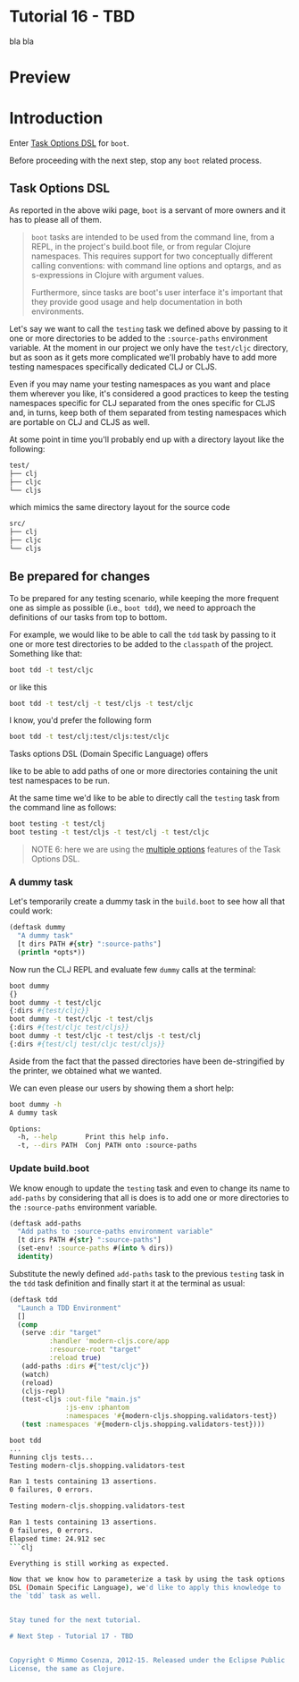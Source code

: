 # Tutorial 16 - TBD

bla bla

# Preview

# Introduction


Enter
[Task Options DSL](https://github.com/boot-clj/boot/wiki/Task-Options-DSL)
for `boot`.

Before proceeding with the next step, stop any `boot` related process.

## Task Options DSL

As reported in the above wiki page, `boot` is a servant of more owners
and it has to please all of them.

> `boot` tasks are intended to be used from the command line, from a REPL,
> in the project's build.boot file, or from regular Clojure
> namespaces. This requires support for two conceptually different
> calling conventions: with command line options and optargs, and as
> s-expressions in Clojure with argument values.
> 
> Furthermore, since tasks are boot's user interface it's important that
> they provide good usage and help documentation in both environments.

Let's say we want to call the `testing` task we defined above by
passing to it one or more directories to be added to the
`:source-paths` environment variable. At the moment in our project we
only have the `test/cljc` directory, but as soon as it gets more
complicated we'll probably have to add more testing namespaces
specifically dedicated CLJ or CLJS.

Even if you may name your testing namespaces as you want and place
them wherever you like, it's considered a good practices to keep the
testing namespaces specific for CLJ separated from the ones specific
for CLJS and, in turns, keep both of them separated from testing
namespaces which are portable on CLJ and CLJS as well.

At some point in time you'll probably end up with a directory layout
like the following:

```bash
test/
├── clj
├── cljc
└── cljs
```

which mimics the same directory layout for the source code

```bash
src/
├── clj
├── cljc
└── cljs
```

## Be prepared for changes

To be prepared for any testing scenario, while keeping the more
frequent one as simple as possible (i.e., `boot tdd`), we need to
approach the definitions of our tasks from top to bottom.

For example, we would like to be able to call the `tdd` task by
passing to it one or more test directories to be added to the
`classpath` of the project. Something like that:

```bash
boot tdd -t test/cljc
```
or like this

```bash
boot tdd -t test/clj -t test/cljs -t test/cljc
```

I know, you'd prefer the following form

```bash
boot tdd -t test/clj:test/cljs:test/cljc
```

Tasks options DSL (Domain Specific Language) offers 

like to be able to add paths of one or more directories
containing the unit test namespaces to be run.

At the same time we'd like to be able to directly call the `testing`
task from the command line as follows:

```bash
boot testing -t test/clj
boot testing -t test/cljs -t test/clj -t test/cljc
```

> NOTE 6: here we are using the
> [multiple options](https://github.com/boot-clj/boot/wiki/Task-Options-DSL#multi-options)
> features of the Task Options DSL.

### A dummy task

Let's temporarily create a dummy task in the `build.boot` to see how
all that could work:

```clj
(deftask dummy
  "A dummy task"
  [t dirs PATH #{str} ":source-paths"]
  (println *opts*))
```

Now run the CLJ REPL and evaluate few `dummy` calls at the terminal:

```bash
boot dummy
{}
boot dummy -t test/cljc
{:dirs #{test/cljc}}
boot dummy -t test/cljc -t test/cljs
{:dirs #{test/cljc test/cljs}}
boot dummy -t test/cljc -t test/cljs -t test/clj
{:dirs #{test/clj test/cljc test/cljs}}
```

Aside from the fact that the passed directories have been
de-stringified by the printer, we obtained what we wanted.

We can even please our users by showing them a short help:

```bash
boot dummy -h
A dummy task

Options:
  -h, --help       Print this help info.
  -t, --dirs PATH  Conj PATH onto :source-paths
```

### Update build.boot

We know enough to update the `testing` task and even to change its
name to `add-paths` by considering that all is does is to add one or
more directories to the `:source-paths` environment variable.

```clj
(deftask add-paths
  "Add paths to :source-paths environment variable"
  [t dirs PATH #{str} ":source-paths"]
  (set-env! :source-paths #(into % dirs))
  identity)
```

Substitute the newly defined `add-paths` task to the previous
`testing` task in the `tdd` task definition and finally start it at
the terminal as usual:

```clj
(deftask tdd
  "Launch a TDD Environment"
  []
  (comp
   (serve :dir "target"
          :handler 'modern-cljs.core/app
          :resource-root "target"
          :reload true)
   (add-paths :dirs #{"test/cljc"})
   (watch)
   (reload)
   (cljs-repl)
   (test-cljs :out-file "main.js" 
              :js-env :phantom 
              :namespaces '#{modern-cljs.shopping.validators-test})
   (test :namespaces '#{modern-cljs.shopping.validators-test})))
```

```bash
boot tdd
...
Running cljs tests...
Testing modern-cljs.shopping.validators-test

Ran 1 tests containing 13 assertions.
0 failures, 0 errors.

Testing modern-cljs.shopping.validators-test

Ran 1 tests containing 13 assertions.
0 failures, 0 errors.
Elapsed time: 24.912 sec
```clj

Everything is still working as expected. 

Now that we know how to parameterize a task by using the task options
DSL (Domain Specific Language), we'd like to apply this knowledge to
the `tdd` task as well.


Stay tuned for the next tutorial.

# Next Step - Tutorial 17 - TBD 


Copyright © Mimmo Cosenza, 2012-15. Released under the Eclipse Public
License, the same as Clojure.



